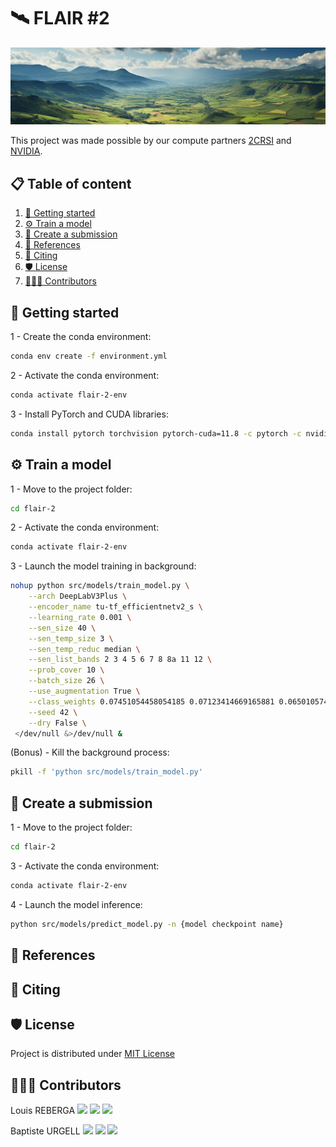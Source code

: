 # 🛰️ FLAIR #2

<img src="assets/bandeau.jpg">

This project was made possible by our compute partners [2CRSI](https://2crsi.com/) and [NVIDIA](https://www.nvidia.com/).

## 📋 Table of content
 1. [🏁 Getting started](#start)
 2. [⚙️ Train a model](#train)
 3. [📝 Create a submission](#models)
 4. [🔬 References](#references)
 5. [📝 Citing](#citing)
 6. [🛡️ License](#license)
 7. [👨🏻‍💻 Contributors](#contributors)

## 🏁 Getting started <a name="start"></a>

1 - Create the conda environment:
```bash
conda env create -f environment.yml
```

2 - Activate the conda environment:
```bash
conda activate flair-2-env
```

3 - Install PyTorch and CUDA libraries:
```bash
conda install pytorch torchvision pytorch-cuda=11.8 -c pytorch -c nvidia
```

## ⚙️ Train a model <a name="train"></a>

1 - Move to the project folder:
```bash
cd flair-2
```

2 - Activate the conda environment:
```bash
conda activate flair-2-env
```

3 - Launch the model training in background:
```bash
nohup python src/models/train_model.py \
    --arch DeepLabV3Plus \
    --encoder_name tu-tf_efficientnetv2_s \
    --learning_rate 0.001 \
    --sen_size 40 \
    --sen_temp_size 3 \
    --sen_temp_reduc median \
    --sen_list_bands 2 3 4 5 6 7 8 8a 11 12 \
    --prob_cover 10 \
    --batch_size 26 \
    --use_augmentation True \
    --class_weights 0.07451054458054185 0.07123414669165881 0.06501057431176234 0.10243128536707254 0.0751622868386753 0.060451925970421205 0.057084409075513015 0.0712831075581589 0.08115403779097626 0.05767359681290979 0.05792606455080904 0.0952665140613815 0.1308115063901194 \
    --seed 42 \
    --dry False \
 </dev/null &>/dev/null &
```

(Bonus) - Kill the background process:
```bash
pkill -f 'python src/models/train_model.py'
```

## 📝 Create a submission <a name="submission"></a>

1 - Move to the project folder:
```bash
cd flair-2
```

3 - Activate the conda environment:
```bash
conda activate flair-2-env
```

4 - Launch the model inference:
```bash
python src/models/predict_model.py -n {model checkpoint name}
```

## 🔬 References <a name="references"></a>

## 📝 Citing <a name="citing"></a>

## 🛡️ License <a name="license"></a>
Project is distributed under [MIT License](https://github.com/association-rosia/flair-2/blob/main/LICENSE)

## 👨🏻‍💻 Contributors <a name="contributors"></a>

Louis REBERGA <a href="https://twitter.com/rbrgAlou"><img src="https://abs.twimg.com/favicons/twitter.3.ico" width="18px"/></a> <a href="https://www.linkedin.com/in/louisreberga/"><img src="https://static.licdn.com/sc/h/akt4ae504epesldzj74dzred8" width="18px"/></a> <a href="louis.reberga@gmail.com"><img src="https://www.google.com/a/cpanel/aqsone.com/images/favicon.ico" width="18px"/></a>

Baptiste URGELL <a href="https://twitter.com/Baptiste2108"><img src="https://abs.twimg.com/favicons/twitter.3.ico" width="18px"/></a> <a href="https://www.linkedin.com/in/baptiste-urgell/"><img src="https://static.licdn.com/sc/h/akt4ae504epesldzj74dzred8" width="18px"/></a> <a href="baptiste.u@gmail.com"><img src="https://www.google.com/a/cpanel/aqsone.com/images/favicon.ico" width="18px"/></a> 
